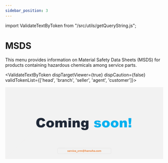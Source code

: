 ```yaml
---
sidebar_position: 3
---
```


import ValidateTextByToken from "/src/utils/getQueryString.js";

# MSDS

This menu provides information on Material Safety Data Sheets (MSDS) for products containing hazardous chemicals among service parts.

<ValidateTextByToken dispTargetViewer={true} dispCaution={false} validTokenList={['head', 'branch', 'seller', 'agent', 'customer']}>

![100](./img/100.png)
</ValidateTextByToken>
 
